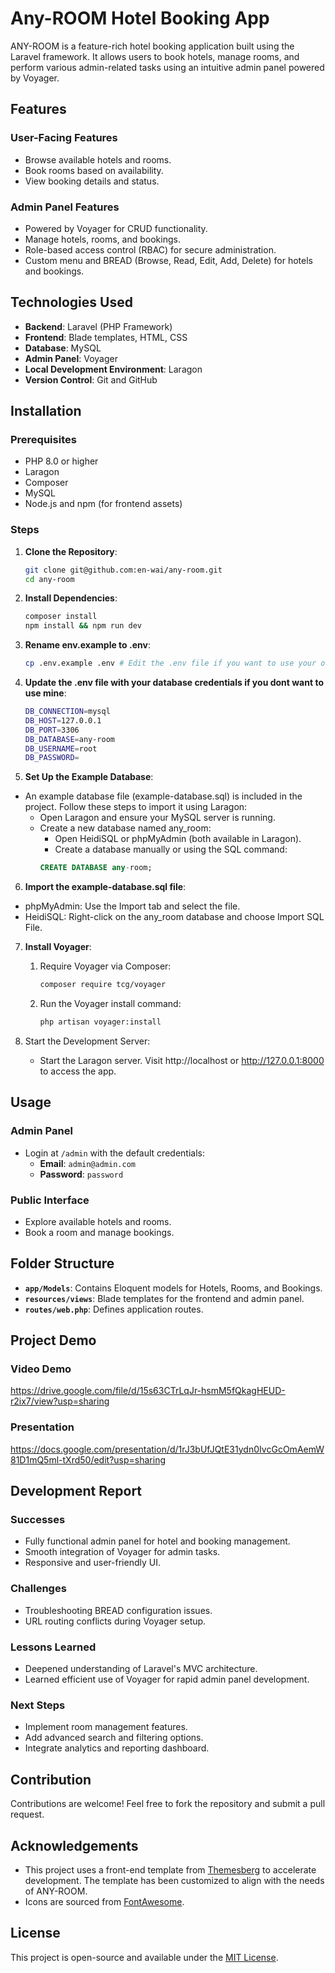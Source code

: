 # Any-ROOM Hotel Booking App

ANY-ROOM is a feature-rich hotel booking application built using the Laravel framework. It allows users to book hotels, manage rooms, and perform various admin-related tasks using an intuitive admin panel powered by Voyager.

## Features

### User-Facing Features
- Browse available hotels and rooms.
- Book rooms based on availability.
- View booking details and status.

### Admin Panel Features
- Powered by Voyager for CRUD functionality.
- Manage hotels, rooms, and bookings.
- Role-based access control (RBAC) for secure administration.
- Custom menu and BREAD (Browse, Read, Edit, Add, Delete) for hotels and bookings.

## Technologies Used

- **Backend**: Laravel (PHP Framework)
- **Frontend**: Blade templates, HTML, CSS
- **Database**: MySQL
- **Admin Panel**: Voyager
- **Local Development Environment**: Laragon
- **Version Control**: Git and GitHub

## Installation

### Prerequisites
- PHP 8.0 or higher
- Laragon
- Composer
- MySQL
- Node.js and npm (for frontend assets)

### Steps
1. **Clone the Repository**:
   ```bash
   git clone git@github.com:en-wai/any-room.git
   cd any-room
2. **Install Dependencies**:
    ```bash
    composer install
    npm install && npm run dev
3.  **Rename env.example to .env**:
    ```bash
    cp .env.example .env # Edit the .env file if you want to use your own details.

    
4.  **Update the .env file with your database credentials if you dont want to use mine**:
    ```bash
    DB_CONNECTION=mysql
    DB_HOST=127.0.0.1
    DB_PORT=3306
    DB_DATABASE=any-room
    DB_USERNAME=root
    DB_PASSWORD=
5. **Set Up the Example Database**:

* An example database file (example-database.sql) is included in the project. Follow these steps to import it using Laragon:
    - Open Laragon and ensure your MySQL server is running.
    - Create a new database named any_room:
        - Open HeidiSQL or phpMyAdmin (both available in Laragon).
        - Create a database manually or using the SQL command:
        ```sql
        CREATE DATABASE any-room;
6. **Import the example-database.sql file**:
* phpMyAdmin: Use the Import tab and select the file.
* HeidiSQL: Right-click on the any_room database and choose Import SQL File.
7. **Install Voyager**:
   1. Require Voyager via Composer:
      ```bash
      composer require tcg/voyager
      
   2. Run the Voyager install command:
      ```bash
      php artisan voyager:install
8.  Start the Development Server:

    * Start the Laragon server.
        Visit http://localhost or http://127.0.0.1:8000 to access the app.
## Usage

### Admin Panel
- Login at `/admin` with the default credentials:
  - **Email**: `admin@admin.com`
  - **Password**: `password`

### Public Interface
- Explore available hotels and rooms.
- Book a room and manage bookings.

## Folder Structure
- **`app/Models`**: Contains Eloquent models for Hotels, Rooms, and Bookings.
- **`resources/views`**: Blade templates for the frontend and admin panel.
- **`routes/web.php`**: Defines application routes.

## Project Demo
### Video Demo

https://drive.google.com/file/d/15s63CTrLqJr-hsmM5fQkagHEUD-r2ix7/view?usp=sharing

### Presentation
https://docs.google.com/presentation/d/1rJ3bUfJQtE31ydn0IvcGcOmAemW81D1mQ5ml-tXrd50/edit?usp=sharing

## Development Report

### Successes
- Fully functional admin panel for hotel and booking management.
- Smooth integration of Voyager for admin tasks.
- Responsive and user-friendly UI.

### Challenges
- Troubleshooting BREAD configuration issues.
- URL routing conflicts during Voyager setup.

### Lessons Learned
- Deepened understanding of Laravel's MVC architecture.
- Learned efficient use of Voyager for rapid admin panel development.

### Next Steps
- Implement room management features.
- Add advanced search and filtering options.
- Integrate analytics and reporting dashboard.

## Contribution
Contributions are welcome! Feel free to fork the repository and submit a pull request.

## Acknowledgements

- This project uses a front-end template from [Themesberg](https://themesberg.com/themes) to accelerate development. The template has been customized to align with the needs of ANY-ROOM.
- Icons are sourced from [FontAwesome](https://fontawesome.com).



## License
This project is open-source and available under the [MIT License](LICENSE).


